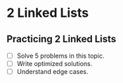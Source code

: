# 2 Linked Lists

## Practicing 2 Linked Lists
- [ ] Solve 5 problems in this topic.
- [ ] Write optimized solutions.
- [ ] Understand edge cases.
